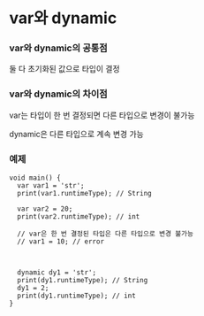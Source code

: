 # var와 dynamic

### var와 dynamic의 공통점

둘 다 초기화된 값으로 타입이 결정

### var와 dynamic의 차이점

var는 타입이 한 번 결정되면 다른 타입으로 변경이 불가능

dynamic은 다른 타입으로 계속 변경 가능

### 예제

```
void main() {
  var var1 = 'str';
  print(var1.runtimeType); // String
  
  var var2 = 20;
  print(var2.runtimeType); // int

  // var은 한 번 결정된 타입은 다른 타입으로 변경 불가능
  // var1 = 10; // error

  
  
  dynamic dy1 = 'str';
  print(dy1.runtimeType); // String
  dy1 = 2;
  print(dy1.runtimeType); // int
}
```
